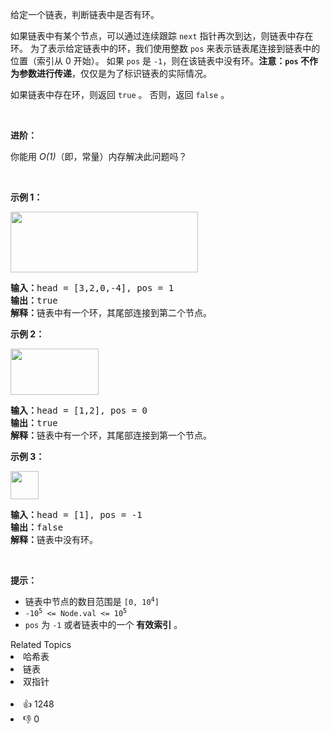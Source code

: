 <p>给定一个链表，判断链表中是否有环。</p>

<p>如果链表中有某个节点，可以通过连续跟踪 <code>next</code> 指针再次到达，则链表中存在环。 为了表示给定链表中的环，我们使用整数 <code>pos</code> 来表示链表尾连接到链表中的位置（索引从 0 开始）。 如果 <code>pos</code> 是 <code>-1</code>，则在该链表中没有环。<strong>注意：<code>pos</code> 不作为参数进行传递</strong>，仅仅是为了标识链表的实际情况。</p>

<p>如果链表中存在环，则返回 <code>true</code> 。 否则，返回 <code>false</code> 。</p>

<p>&nbsp;</p>

<p><strong>进阶：</strong></p>

<p>你能用 <em>O(1)</em>（即，常量）内存解决此问题吗？</p>

<p>&nbsp;</p>

<p><strong>示例 1：</strong></p>

<p><img alt="" src="https://assets.leetcode-cn.com/aliyun-lc-upload/uploads/2018/12/07/circularlinkedlist.png" style="height: 97px; width: 300px;"></p>

<pre><strong>输入：</strong>head = [3,2,0,-4], pos = 1
<strong>输出：</strong>true
<strong>解释：</strong>链表中有一个环，其尾部连接到第二个节点。
</pre>

<p><strong>示例&nbsp;2：</strong></p>

<p><img alt="" src="https://assets.leetcode-cn.com/aliyun-lc-upload/uploads/2018/12/07/circularlinkedlist_test2.png" style="height: 74px; width: 141px;"></p>

<pre><strong>输入：</strong>head = [1,2], pos = 0
<strong>输出：</strong>true
<strong>解释：</strong>链表中有一个环，其尾部连接到第一个节点。
</pre>

<p><strong>示例 3：</strong></p>

<p><img alt="" src="https://assets.leetcode-cn.com/aliyun-lc-upload/uploads/2018/12/07/circularlinkedlist_test3.png" style="height: 45px; width: 45px;"></p>

<pre><strong>输入：</strong>head = [1], pos = -1
<strong>输出：</strong>false
<strong>解释：</strong>链表中没有环。
</pre>

<p>&nbsp;</p>

<p><strong>提示：</strong></p>

<ul>
	<li>链表中节点的数目范围是 <code>[0, 10<sup>4</sup>]</code></li>
	<li><code>-10<sup>5</sup> &lt;= Node.val &lt;= 10<sup>5</sup></code></li>
	<li><code>pos</code> 为 <code>-1</code> 或者链表中的一个 <strong>有效索引</strong> 。</li>
</ul>
<div><div>Related Topics</div><div><li>哈希表</li><li>链表</li><li>双指针</li></div></div><br><div><li>👍 1248</li><li>👎 0</li></div>